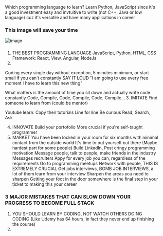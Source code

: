 Which programming language to learn?
Learn Python, JavaScript since it's a good investment easy and invtuitive to write (not C++, Java or low language) cuz it's versatile and have many applications in career

### This image will save your time
![image](https://user-images.githubusercontent.com/105960343/177010576-cf18252d-5f72-4561-b044-d3e723ff4403.png)

### 
1. THE BEST PROGRAMMING LANGUAGE
JavaScript, Python, HTML, CSS
Framework: React, View, Angular, NodeJs
3. 
Coding every single day without exception, 5 minutes minimum, or start small if you can't constantly
SAY IT LOUD "I am going to use every free moment I have to learn this new thing"

What matters is the amount of time you sit down and actually write code constantly 
Code, Compile, Code, Compile, Code, Compile...
3. IMITATE
Find someone to learn from (could be mentor)

Youtube learn:
Copy their tutorials
Line for line
Be curious
Read, Search, Ask

4. INNOVATE
Build your portofolio
More crucial if you're self-taught programmer
5. MARKET
  You have been locked in your room for six months with minimal contact from the outside world
  It's time to put yourself out there (Maybe hardest part for some people)
  Build LinkedIn, Post cringy programming motivation
  Message people, talk to people, make friends in the industry
  Messages recruiters
  Appy for every job you can, regardless of the requirements
  Go to programming meetups
  Network with people, THIS IS EXTREMELY CRUCIAL
  Get jobs interviews, BOMB JOB INTERVIEWS, a lot of them learn from your interview
  Sharpen the areas you need to sharpen
  Getting your foot in the door somewhere is the final step in your ticket to making this your career


### 3 MAJOR MISTAKES THAT CAN SLOW DOWN YOUR PROGRESS TO BECOME FULL STACK
1. YOU SHOULD LEARN BY CODING, NOT WATCH OTHERS DOING CODING (Like Udemy has 64 hours, in fact they never end up finishing the course)
2. 
